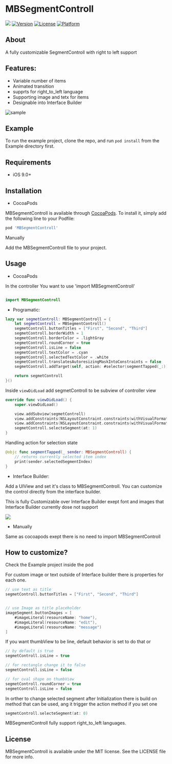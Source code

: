 # MBSegmentControll

![](https://img.shields.io/badge/Swift-4.0-green.svg?style=flat)
[![Version](https://img.shields.io/cocoapods/v/MBSegmentControll.svg?style=flat)](https://cocoapods.org/pods/MBSegmentControll)
[![License](https://img.shields.io/cocoapods/l/MBSegmentControll.svg?style=flat)](https://cocoapods.org/pods/MBSegmentControll)
[![Platform](https://img.shields.io/cocoapods/p/MBSegmentControll.svg?style=flat)](https://cocoapods.org/pods/MBSegmentControll)

## About
A fully customizable SegmentControll with right to left support

## Features:
- Variable number of items 
- Animated transition
- supprts for right_to_left language
- Supporting image and tetx for items
- Designable into Interface Builder

![sample](https://i.imgur.com/Wkz9Ezm.gif)

## Example

To run the example project, clone the repo, and run `pod install` from the Example directory first.

## Requirements

- iOS 9.0+

## Installation

- CocoaPods

MBSegmentControll is available through [CocoaPods](https://cocoapods.org). To install
it, simply add the following line to your Podfile:

```ruby
pod 'MBSegmentControll'
```

Manually

Add the MBSegmentControll file to your project.



## Usage

- CocoaPods

In the controller You want to use 'import MBSegmentControll'

``` swift

import MBSegmentControll 
```

- Programatic:

``` swift
lazy var segmetControll: MBSegmentControll = {
    let segmetControll = MBSegmentControll()
    segmetControll.buttonTitles = ["First", "Second", "Third"]
    segmetControll.borderWidth = 1
    segmetControll.borderColor = .lightGray
    segmetControll.roundCorner = true
    segmetControll.isLine = false
    segmetControll.textColor = .cyan
    segmetControll.selectedTextColor = .white
    segmetControll.translatesAutoresizingMaskIntoConstraints = false
    segmetControll.addTarget(self, action: #selector(segmentTapped(_:)), for: .valueChanged)

    return segmetControll
}()
```

Inside `viewDidLoad` add segmetControll to be subview of controller view 

``` swift
override func viewDidLoad() {
    super.viewDidLoad()

    view.addSubview(segmetControll)
    view.addConstraints(NSLayoutConstraint.constraints(withVisualFormat: "H:|[v1]|", options: [], metrics: nil, views: ["v1": segmetControll]))
    view.addConstraints(NSLayoutConstraint.constraints(withVisualFormat: "V:|-40-[v1(50)]", options: [], metrics: nil, views: ["v1": segmetControll]))
    segmetControll.selecteSegment(at: 1)
}
```
Handling action for selection state

``` swift
@objc func segmentTapped(_ sender: MBSegmentControll) {
    // returns currently selected item index
    print(sender.selectedSegmentIndex)
}
```

- Interface Builder:

Add a UIView and set it's class to MBSegmentControll. You can customize the control directly from the interface builder.

This is fully Customizable over Interface Builder exept font and images that Interface Builder currently dose not support

![](https://i.imgur.com/8FYxhrc.png)

- Manually

Same as cocoapods exept there is no need to import MBSegmentControll 

## How to customize?
Check the Example project inside the pod 

For custom image or text outside of Interface builder there is properties for each one.

```swift
// use text as title
segmetControll.buttonTitles = ["First", "Second", "Third"]


// use Image as title placeholder
imageSegment.buttonImages = [
    #imageLiteral(resourceName: "home"), 
    #imageLiteral(resourceName: "edit"), 
    #imageLiteral(resourceName: "message")
]
```

If you want thumbView to be line, default behavior is set to do that or

```swift
// by default is true
segmetControll.isLine = true

// for rectangle change it to false
segmetControll.isLine = false

// for oval shape on thumbView
segmetControll.roundCorner = true
segmetControll.isLine = false
```

In orther to change selected segment after Initialization there is build on method that can be used, ang it trigger the action method if you set one

```swift
segmetControll.selecteSegment(at: 0)
```

MBSegmentControll fully support right_to_left languages.


## License

MBSegmentControll is available under the MIT license. See the LICENSE file for more info.
